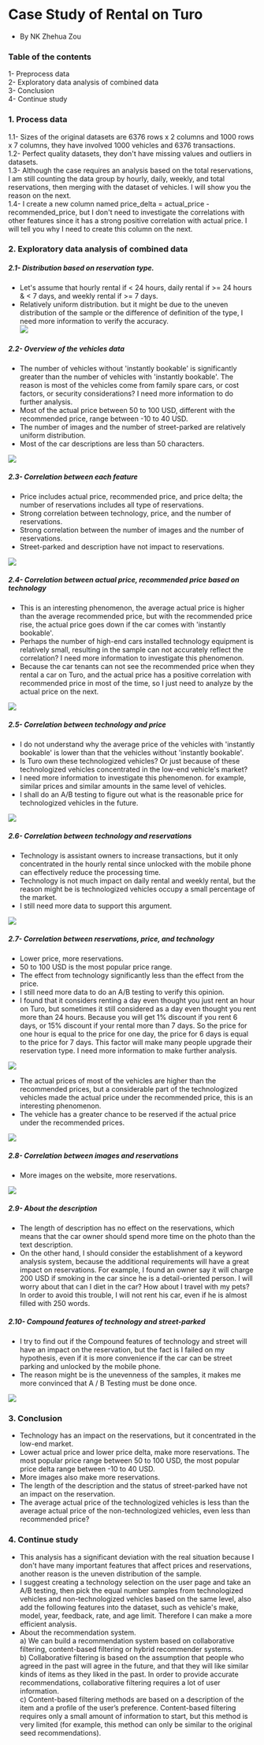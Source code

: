 
# Case Study of Rental on Turo

- By NK Zhehua Zou

### Table of the contents
1- Preprocess data   
2- Exploratory data analysis of combined data  
3- Conclusion  
4- Continue study  

### 1. Process data
1.1- Sizes of the original datasets are 6376 rows x 2 columns and 1000 rows x 7 columns, they have involved 1000 vehicles and 6376 transactions.  
1.2- Perfect quality datasets, they don't have missing values and outliers in datasets.  
1.3- Although the case requires an analysis based on the total reservations, I am still counting the data group by hourly, daily, weekly, and total reservations, then merging with the dataset of vehicles. I will show you the reason on the next.  
1.4- I create a new column named price_delta = actual_price - recommended_price, but I don't need to investigate the correlations with other features since it has a strong positive correlation with actual price. I will tell you why I need to create this column on the next.  

### 2. Exploratory data analysis of combined data
##### 2.1- Distribution based on reservation type.  
- Let's assume that hourly rental if < 24 hours, daily rental if >= 24 hours & < 7 days, and weekly rental if >= 7 days.  
- Relatively uniform distribution. but it might be due to the uneven distribution of the sample or the difference of definition of the type, I need more information to verify the accuracy.  
![](img/1.JPG)

##### 2.2- Overview of the vehicles data  

- The number of vehicles without 'instantly bookable' is significantly greater than the number of vehicles with 'instantly bookable'. The reason is most of the vehicles come from family spare cars, or cost factors, or security considerations? I need more information to do further analysis.  
- Most of the actual price between 50 to 100 USD, different with the recommended price, range between -10 to 40 USD.  
- The number of images and the number of street-parked are relatively uniform distribution.  
- Most of the car descriptions are less than 50 characters.  

![](img/2.JPG)

##### 2.3- Correlation between each feature

- Price includes actual price, recommended price, and price delta; the number of reservations includes all type of reservations.    
- Strong correlation between technology, price, and the number of reservations.  
- Strong correlation between the number of images and the number of reservations.  
- Street-parked and description have not impact to reservations.  

![](img/3.JPG)

##### 2.4- Correlation between actual price, recommended price based on technology

- This is an interesting phenomenon, the average actual price is higher than the average recommended price, but with the recommended price rise, the actual price goes down if the car comes with 'instantly bookable'.  
- Perhaps the number of high-end cars installed technology equipment is relatively small, resulting in the sample can not accurately reflect the correlation? I need more information to investigate this phenomenon.  
- Because the car tenants can not see the recommended price when they rental a car on Turo, and the actual price has a positive correlation with recommended price in most of the time, so I just need to analyze by the actual price on the next.  

![](img/4.JPG)

##### 2.5- Correlation between technology and price

- I do not understand why the average price of the vehicles with 'instantly bookable' is lower than that the vehicles without 'instantly bookable'.  
- Is Turo own these technologized vehicles? Or just because of these technologized vehicles concentrated in the low-end vehicle's market?  
- I need more information to investigate this phenomenon. for example, similar prices and similar amounts in the same level of vehicles.  
- I shall do an A/B testing to figure out what is the reasonable price for technologized vehicles in the future.  

![](img/5.JPG)

##### 2.6- Correlation between technology and reservations

- Technology is assistant owners to increase transactions, but it only concentrated in the hourly rental since unlocked with the mobile phone can effectively reduce the processing time.  
- Technology is not much impact on daily rental and weekly rental, but the reason might be is technologized vehicles occupy a small percentage of the market.  
- I still need more data to support this argument.  

![](img/6.JPG)

##### 2.7- Correlation between reservations, price, and technology

- Lower price, more reservations.  
- 50 to 100 USD is the most popular price range.  
- The effect from technology significantly less than the effect from the price.  
- I still need more data to do an A/B testing to verify this opinion.  
- I found that it considers renting a day even thought you just rent an hour on Turo, but sometimes it still considered as a day even thought you rent more than 24 hours. Because you will get 1% discount if you rent 6 days, or 15% discount if your rental more than 7 days. So the price for one hour is equal to the price for one day, the price for 6 days is equal to the price for 7 days. This factor will make many people upgrade their reservation type. I need more information to make further analysis.

![](img/7.JPG)

- The actual prices of most of the vehicles are higher than the recommended prices, but a considerable part of the technologized vehicles made the actual price under the recommended price, this is an interesting phenomenon.  
- The vehicle has a greater chance to be reserved if the actual price under the recommended prices.  

![](img/8.JPG)

##### 2.8- Correlation between images and reservations

- More images on the website, more reservations.

![](img/9.JPG)

##### 2.9- About the description

- The length of description has no effect on the reservations, which means that the car owner should spend more time on the photo than the text description.  
- On the other hand, I should consider the establishment of a keyword analysis system,  because the additional requirements will have a great impact on reservations. For example, I found an owner say it will charge 200 USD if smoking in the car since he is a detail-oriented person. I will worry about that can I diet in the car? How about I travel with my pets? In order to avoid this trouble, I will not rent his car, even if he is almost filled with 250 words.  

##### 2.10- Compound features of technology and street-parked

- I try to find out if the Compound features of technology and street will have an impact on the reservation, but the fact is I failed on my hypothesis, even if it is more convenience if the car can be street parking and unlocked by the mobile phone.  
- The reason might be is the unevenness of the samples, it makes me more convinced that A / B Testing must be done once.  

![](img/10.JPG)

### 3. Conclusion

- Technology has an impact on the reservations, but it concentrated in the low-end market.  
- Lower actual price and lower price delta, make more reservations. The most popular price range between 50 to 100 USD, the most popular price delta range between -10 to 40 USD.  
- More images also make more reservations.  
- The length of the description and the status of street-parked have not an impact on the reservation.  
- The average actual price of the technologized vehicles is less than the average actual price of the non-technologized vehicles, even less than recommended price?  

### 4. Continue study

- This analysis has a significant deviation with the real situation because I don't have many important features that affect prices and reservations, another reason is the uneven distribution of the sample.  
- I suggest creating a technology selection on the user page and take an A/B testing, then pick the equal number samples from technologized vehicles and non-technologized vehicles based on the same level, also add the following features into the dataset, such as vehicle's make, model, year, feedback, rate, and age limit. Therefore I can make a more efficient analysis.  
- About the recommendation system.  
a) We can build a recommendation system based on collaborative filtering, content-based filtering or hybrid recommender systems.  
b) Collaborative filtering is based on the assumption that people who agreed in the past will agree in the future, and that they will like similar kinds of items as they liked in the past. In order to provide accurate recommendations, collaborative filtering requires a lot of user information.  
c) Content-based filtering methods are based on a description of the item and a profile of the user’s preference. Content-based filtering requires only a small amount of information to start, but this method is very limited (for example, this method can only be similar to the original seed recommendations).
